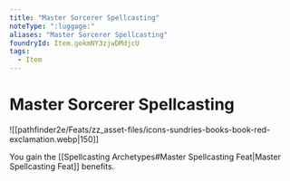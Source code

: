 ```yaml
---
title: "Master Sorcerer Spellcasting"
noteType: ":luggage:"
aliases: "Master Sorcerer Spellcasting"
foundryId: Item.gekmNY3zjwDMdjcU
tags:
  - Item
---
```


# Master Sorcerer Spellcasting
![[pathfinder2e/Feats/zz_asset-files/icons-sundries-books-book-red-exclamation.webp|150]]

You gain the [[Spellcasting Archetypes#Master Spellcasting Feat|Master Spellcasting Feat]] benefits.
